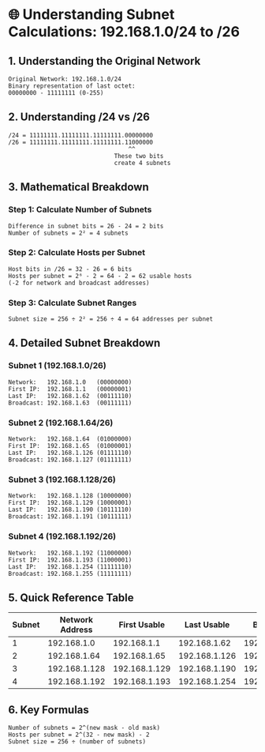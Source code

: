 # 🌐 Understanding Subnet Calculations: 192.168.1.0/24 to /26

## 1. Understanding the Original Network
```
Original Network: 192.168.1.0/24
Binary representation of last octet:
00000000 - 11111111 (0-255)
```

## 2. Understanding /24 vs /26
```
/24 = 11111111.11111111.11111111.00000000
/26 = 11111111.11111111.11111111.11000000
                                  ^^
                              These two bits
                              create 4 subnets
```

## 3. Mathematical Breakdown

### Step 1: Calculate Number of Subnets
```
Difference in subnet bits = 26 - 24 = 2 bits
Number of subnets = 2² = 4 subnets
```

### Step 2: Calculate Hosts per Subnet
```
Host bits in /26 = 32 - 26 = 6 bits
Hosts per subnet = 2⁶ - 2 = 64 - 2 = 62 usable hosts
(-2 for network and broadcast addresses)
```

### Step 3: Calculate Subnet Ranges
```
Subnet size = 256 ÷ 2² = 256 ÷ 4 = 64 addresses per subnet
```

## 4. Detailed Subnet Breakdown

### Subnet 1 (192.168.1.0/26)
```
Network:   192.168.1.0   (00000000)
First IP:  192.168.1.1   (00000001)
Last IP:   192.168.1.62  (00111110)
Broadcast: 192.168.1.63  (00111111)
```

### Subnet 2 (192.168.1.64/26)
```
Network:   192.168.1.64  (01000000)
First IP:  192.168.1.65  (01000001)
Last IP:   192.168.1.126 (01111110)
Broadcast: 192.168.1.127 (01111111)
```

### Subnet 3 (192.168.1.128/26)
```
Network:   192.168.1.128 (10000000)
First IP:  192.168.1.129 (10000001)
Last IP:   192.168.1.190 (10111110)
Broadcast: 192.168.1.191 (10111111)
```

### Subnet 4 (192.168.1.192/26)
```
Network:   192.168.1.192 (11000000)
First IP:  192.168.1.193 (11000001)
Last IP:   192.168.1.254 (11111110)
Broadcast: 192.168.1.255 (11111111)
```

## 5. Quick Reference Table

| Subnet | Network Address | First Usable | Last Usable | Broadcast |
|--------|----------------|--------------|-------------|-----------|
| 1 | 192.168.1.0   | 192.168.1.1   | 192.168.1.62  | 192.168.1.63  |
| 2 | 192.168.1.64  | 192.168.1.65  | 192.168.1.126 | 192.168.1.127 |
| 3 | 192.168.1.128 | 192.168.1.129 | 192.168.1.190 | 192.168.1.191 |
| 4 | 192.168.1.192 | 192.168.1.193 | 192.168.1.254 | 192.168.1.255 |

## 6. Key Formulas
```
Number of subnets = 2^(new mask - old mask)
Hosts per subnet = 2^(32 - new mask) - 2
Subnet size = 256 ÷ (number of subnets)
```
